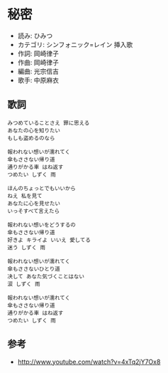 秘密
=====

- 読み: ひみつ
- カテゴリ: シンフォニック=レイン 挿入歌
- 作詞: 岡崎律子
- 作曲: 岡崎律子
- 編曲: 光宗信吉
- 歌手: 中原麻衣


歌詞
-----

    みつめていることさえ 罪に思える
    あなたの心を知りたい 
    もしも盗めるのなら

    報われない想いが濡れてく
    傘もささない帰り道
    通りがかる車 はね返す
    つめたい しずく 雨

    ほんのちょっとでもいいから
    ねえ 私を見て
    あなたに心を見せたい
    いっそすべて言えたら

    報われない想いをどうするの
    傘もささない帰り道
    好きよ キライよ いいえ 愛してる
    迷う しずく 雨

    報われない想いが濡れてく
    傘もささないひとり道
    决して あなた気づくことはない
    涙 しずく 雨

    報われない想いが濡れてく
    傘もささない帰り道
    通りがかる車 はね返す
    つめたい しずく 雨


参考
-----

- <http://www.youtube.com/watch?v=4xTq2jY7Ox8>
